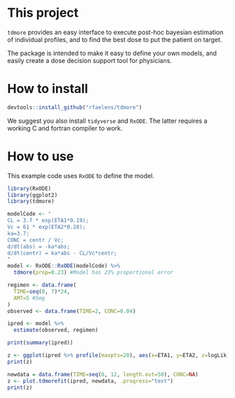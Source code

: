 # This project
`tdmore` provides an easy interface to execute post-hoc bayesian estimation of individual profiles, and to find the best dose to put the patient on target.

The package is intended to make it easy to define your own models, and easily create a dose decision support tool for physicians.

# How to install
```R
devtools::install_github("rfaelens/tdmore")
```

We suggest you also install `tidyverse` and `RxODE`. The latter requires a working C and fortran compiler to work.

# How to use
This example code uses `RxODE` to define the model. 

```R
library(RxODE)
library(ggplot2)
library(tdmore)

modelCode <- "
CL = 3.7 * exp(ETA1*0.19);
Vc = 61 * exp(ETA2*0.28);
ka=3.7;
CONC = centr / Vc;
d/dt(abs) = -ka*abs;
d/dt(centr) = ka*abs - CL/Vc*centr;
"
model <- RxODE::RxODE(modelCode) %>%
  tdmore(prop=0.23) #Model has 23% proportional error

regimen <- data.frame(
  TIME=seq(0, 7)*24,
  AMT=5 #5mg
)
observed <- data.frame(TIME=2, CONC=0.04)

ipred <- model %>%
  estimate(observed, regimen)

print(summary(ipred))

z <- ggplot(ipred %>% profile(maxpts=20), aes(x=ETA1, y=ETA2, z=logLik)) + geom_contour()
print(z)

newdata = data.frame(TIME=seq(0, 12, length.out=50), CONC=NA)
z <- plot.tdmorefit(ipred, newdata, .progress="text")
print(z)
```
